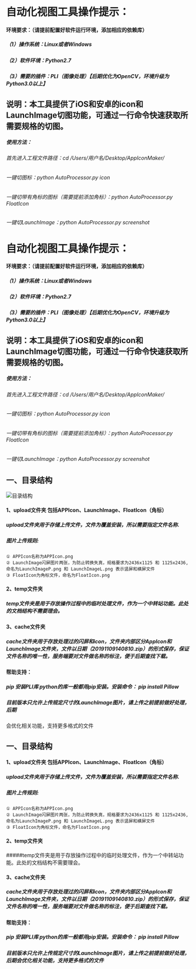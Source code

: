 # 自动化视图工具操作提示：


#### 环境要求：（请提前配置好软件运行环境，添加相应的依赖库）
##### （1）操作系统：Linux或者Windows
##### （2）软件环境：Python2.7
##### （3）需要的插件：PLI（图像处理）【后期优化为OpenCV，环境升级为Python3.0以上】

## 说明：本工具提供了iOS和安卓的icon和LaunchImage切图功能，可通过一行命令快速获取所需要规格的切图。

##### 使用方法：
###### 首先进入工程文件路径：cd /Users/用户名/Desktop/AppIconMaker/
###### 一键切图标：python AutoProcessor.py icon
###### 一键切带有角标的图标（需要提前添加角标）：python AutoProcessor.py FloatIcon
###### 一键切LaunchImage：python AutoProcessor.py  screenshot


# 自动化视图工具操作提示：

#### 环境要求：（请提前配置好软件运行环境，添加相应的依赖库）

##### （1）操作系统：Linux或者Windows

##### （2）软件环境：Python2.7

##### （3）需要的插件：PLI（图像处理）【后期优化为OpenCV，环境升级为Python3.0以上】

## 说明：本工具提供了iOS和安卓的icon和LaunchImage切图功能，可通过一行命令快速获取所需要规格的切图。

##### 使用方法：

###### 首先进入工程文件路径：cd /Users/用户名/Desktop/AppIconMaker/

###### 一键切图标：python AutoProcessor.py icon

###### 一键切带有角标的图标（需要提前添加角标）：python AutoProcessor.py FloatIcon

###### 一键切LaunchImage：python AutoProcessor.py  screenshot



## 一、目录结构

![目录结构](https://upload-images.jianshu.io/upload_images/1355001-d74151ca4289a78d.png?imageMogr2/auto-orient/strip%7CimageView2/2/w/1240)

#### 1、upload文件夹  包括APPIcon、LaunchImage、FloatIcon（角标）

##### upload文件夹用于存储上传文件，文件为覆盖安装，所以需要指定文件名称.

##### 图片上传规则:

```
① APPIcon名称为APPIcon.png
② LaunchImage闪屏图片两张，为防止转换失真，规格要求为2436x1125 和 1125x2436,
命名为LaunchImageP.png 和 LaunchImageL.png 表示竖屏和横屏文件
③ FloatIcon为角标文件，命名为FloatIcon.png
```

#### 2、temp文件夹

##### temp文件夹是用于存放操作过程中的临时处理文件，作为一个中转站功能。此处的文档结构不需要理会。

#### 3、cache文件夹

##### cache文件夹用于存放处理过的闪屏和icon，文件夹内部区分AppIcon和LaunchImage文件夹，文件以日期（20191109140810.zip）的形式保存，保证文件名称的唯一性，服务端要对文件做名称的标注，便于后期查找下载。

#### 帮助支持：

##### pip 安装PLI库  python的库一般都用pip安装。安装命令：  pip install Pillow 

##### 目前版本只允许上传规定尺寸的LaunchImage图片，请上传之前提前做好处理，后期

会优化相关功能，支持更多格式的文件

##  一、目录结构


#### 1、upload文件夹  包括APPIcon、LaunchImage、FloatIcon（角标）

##### upload文件夹用于存储上传文件，文件为覆盖安装，所以需要指定文件名称.
##### 图片上传规则:
    ① APPIcon名称为APPIcon.png
    ② LaunchImage闪屏图片两张，为防止转换失真，规格要求为2436x1125 和 1125x2436,
    命名为LaunchImageP.png 和 LaunchImageL.png 表示竖屏和横屏文件
    ③ FloatIcon为角标文件，命名为FloatIcon.png

#### 2、temp文件夹

#####temp文件夹是用于存放操作过程中的临时处理文件，作为一个中转站功能。此处的文档结构不需要理会。


#### 3、cache文件夹

##### cache文件夹用于存放处理过的闪屏和icon，文件夹内部区分AppIcon和LaunchImage文件夹，文件以日期（20191109140810.zip）的形式保存，保证文件名称的唯一性，服务端要对文件做名称的标注，便于后期查找下载。


#### 帮助支持：
##### pip 安装PLI库  python的库一般都用pip安装。安装命令：  pip install Pillow 
##### 目前版本只允许上传规定尺寸的LaunchImage图片，请上传之前提前做好处理，后期会优化相关功能，支持更多格式的文件
